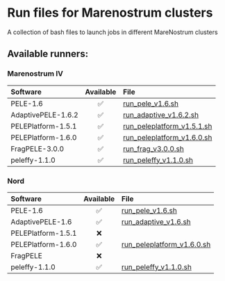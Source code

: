 # Run files for Marenostrum clusters
A collection of bash files to launch jobs in different MareNostrum clusters

## Available runners:

### Marenostrum IV
| Software | Available | File |
| :------- | :-------: | :------- |
| PELE-1.6 | :white_check_mark: | [run_pele_v1.6.sh](https://github.com/martimunicoy/MN_bash_runners/blob/main/run_files/marenostrumIV/run_pele_v1.6.sh) |
| AdaptivePELE-1.6.2 | :white_check_mark: | [run_adaptive_v1.6.2.sh](https://github.com/martimunicoy/MN_bash_runners/blob/main/run_files/marenostrumIV/run_adaptive_v1.6.2.sh) |
| PELEPlatform-1.5.1 | :white_check_mark: | [run_peleplatform_v1.5.1.sh](https://github.com/martimunicoy/MN_bash_runners/blob/main/run_files/marenostrumIV/run_peleplatform_v1.5.1) |
| PELEPlatform-1.6.0 | :white_check_mark: | [run_peleplatform_v1.6.0.sh](https://github.com/martimunicoy/MN_bash_runners/blob/main/run_files/marenostrumIV/run_peleplatform_v1.6.0) |
| FragPELE-3.0.0 | :white_check_mark: | [run_frag_v3.0.0.sh](https://github.com/BSC-CNS-EAPM/MN_bash_runners/blob/main/run_files/marenostrumIV/run_frag_v3.0.0.sh) |
| peleffy-1.1.0 | :white_check_mark: | [run_peleffy_v1.1.0.sh](https://github.com/martimunicoy/MN_bash_runners/blob/main/run_files/marenostrumIV/run_peleffy_v1.1.0.sh) |

### Nord
| Software | Available | File |
| :------- | :-------: | :------- |
| PELE-1.6 | :white_check_mark: | [run_pele_v1.6.sh](https://github.com/martimunicoy/MN_bash_runners/blob/main/run_files/nord/run_pele_v1.6.sh) |
| AdaptivePELE-1.6 | :white_check_mark: | [run_adaptive_v1.6.sh](https://github.com/martimunicoy/MN_bash_runners/blob/main/run_files/nord/run_adaptive_v1.6.sh) |
| PELEPlatform-1.5.1 | :x: |  |
| PELEPlatform-1.6.0 | :white_check_mark: | [run_peleplatform_v1.6.0.sh](https://github.com/martimunicoy/MN_bash_runners/blob/main/run_files/nord/run_peleplatform_v1.6.0) |
| FragPELE | :x: |  |
| peleffy-1.1.0 | :white_check_mark: | [run_peleffy_v1.1.0.sh](https://github.com/martimunicoy/MN_bash_runners/blob/main/run_files/nord/run_peleffy_v1.1.0.sh) |
